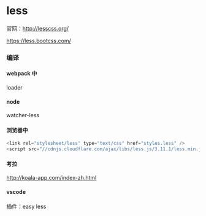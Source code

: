 # less

官网：http://lesscss.org/

https://less.bootcss.com/

### 编译

#### webpack 中

loader

#### node

watcher-less

#### 浏览器中

```js
<link rel="stylesheet/less" type="text/css" href="styles.less" />
<script src="//cdnjs.cloudflare.com/ajax/libs/less.js/3.11.1/less.min.js" ></script>
```

#### 考拉

http://koala-app.com/index-zh.html

#### vscode

插件：easy less

